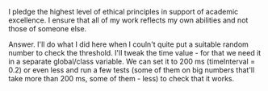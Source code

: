 I pledge the highest level of ethical principles in support of academic excellence.
I ensure that all of my work reflects my own abilities and not those of someone else.


Answer.
I'll do what I did here when I couln't quite put a suitable random number to check the threshold.
I'll tweak the time value - for that we need it in a separate global/class variable.
We can set it to 200 ms (timeInterval = 0.2) or even less and run a few tests (some of them on big
numbers that'll take more than 200 ms, some of them - less) to check that it works.
